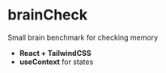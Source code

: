 # brainCheck
Small brain benchmark for checking memory

- **React + TailwindCSS**
- **useContext** for states
